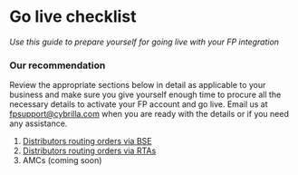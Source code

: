 # Go live checklist
*Use this guide to prepare yourself for going live with your FP integration*

### Our recommendation

Review the appropriate sections below in detail as applicable to your business and make sure you give yourself enough time to procure all the necessary details to activate your FP account and go live.
Email us at fpsupport@cybrilla.com when you are ready with the details or if you need any assistance.

1. [Distributors routing orders via BSE](/going-live/distributors-with-bse)
2. [Distributors routing orders via RTAs](/going-live/distributors-with-rtas)
3. AMCs (coming soon)